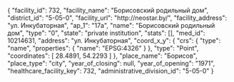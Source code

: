 {
    "facility_id": 732,
    "facility_name": "Борисовский родильный дом",
    "district_id": "5-05-0",
    "facility_url": "http:\/\/neostar.by\/",
    "facility_address": "ул. Инкубаторная",
    "ap_1": "17а",
    "name": "Борисовский родильный дом",
    "type": "0",
    "state": "private institution",
    "stats": [],
    "med_id": 10214631,
    "address": "ул. Инкубаторная",
    "coord_x_y": {
        "crs": {
            "type": "name",
            "properties": {
                "name": "EPSG:4326"
            }
        },
        "type": "Point",
        "coordinates": [
            28.4891,
            54.2293
        ]
    },
    "place_name": "Борисов",
    "place_type": "city",
    "year_of_closing": null,
    "year_of_opening": "1971",
    "healthcare_facility_key": 732,
    "administrative_division_id": "5-05-0"
}